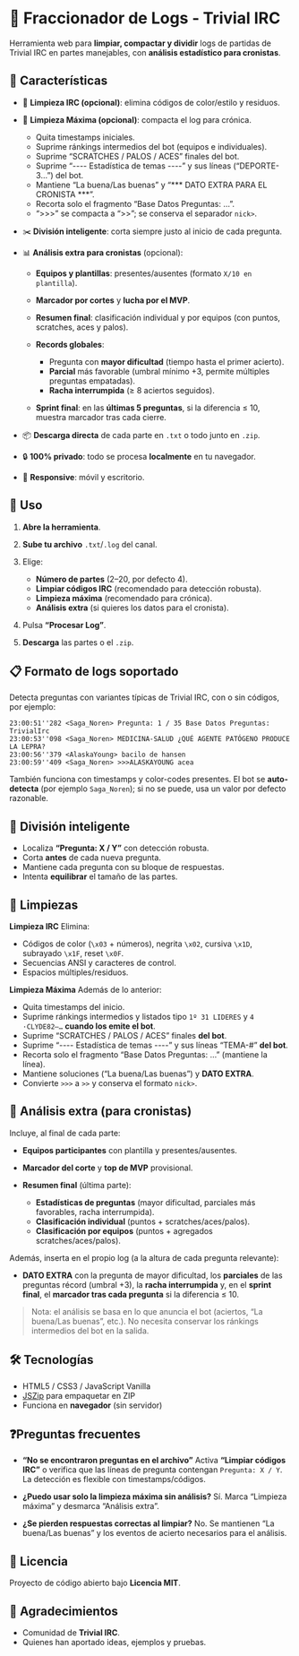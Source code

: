 # 📂 Fraccionador de Logs - Trivial IRC

Herramienta web para **limpiar, compactar y dividir** logs de partidas de Trivial IRC en partes manejables, con **análisis estadístico para cronistas**.

## 🎯 Características

* 🧹 **Limpieza IRC (opcional)**: elimina códigos de color/estilo y residuos.
* 🧽 **Limpieza Máxima (opcional)**: compacta el log para crónica.

  * Quita timestamps iniciales.
  * Suprime ránkings intermedios del bot (equipos e individuales).
  * Suprime “SCRATCHES / PALOS / ACES” finales del bot.
  * Suprime “---- Estadística de temas ----” y sus líneas (“DEPORTE-3…”) del bot.
  * Mantiene “La buena/Las buenas” y “\*\*\* DATO EXTRA PARA EL CRONISTA \*\*\*”.
  * Recorta solo el fragmento “Base Datos Preguntas: …”.
  * “>>>” se compacta a “>>”; se conserva el separador `nick>`.
* ✂️ **División inteligente**: corta siempre justo al inicio de cada pregunta.
* 📊 **Análisis extra para cronistas** (opcional):

  * **Equipos y plantillas**: presentes/ausentes (formato `X/10 en plantilla`).
  * **Marcador por cortes** y **lucha por el MVP**.
  * **Resumen final**: clasificación individual y por equipos (con puntos, scratches, aces y palos).
  * **Records globales**:

    * Pregunta con **mayor dificultad** (tiempo hasta el primer acierto).
    * **Parcial** más favorable (umbral mínimo +3, permite múltiples preguntas empatadas).
    * **Racha interrumpida** (≥ 8 aciertos seguidos).
  * **Sprint final**: en las **últimas 5 preguntas**, si la diferencia ≤ 10, muestra marcador tras cada cierre.
* 📦 **Descarga directa** de cada parte en `.txt` o todo junto en `.zip`.
* 🔒 **100% privado**: todo se procesa **localmente** en tu navegador.
* 📱 **Responsive**: móvil y escritorio.

## 🚀 Uso

1. **Abre la herramienta**.
2. **Sube tu archivo** `.txt`/`.log` del canal.
3. Elige:

   * **Número de partes** (2–20, por defecto 4).
   * **Limpiar códigos IRC** (recomendado para detección robusta).
   * **Limpieza máxima** (recomendado para crónica).
   * **Análisis extra** (si quieres los datos para el cronista).
4. Pulsa **“Procesar Log”**.
5. **Descarga** las partes o el `.zip`.

## 📋 Formato de logs soportado

Detecta preguntas con variantes típicas de Trivial IRC, con o sin códigos, por ejemplo:

```
23:00:51''282 <Saga_Noren> Pregunta: 1 / 35 Base Datos Preguntas: TrivialIrc
23:00:53''098 <Saga_Noren> MEDICINA-SALUD ¿QUÉ AGENTE PATÓGENO PRODUCE LA LEPRA?
23:00:56''379 <AlaskaYoung> bacilo de hansen
23:00:59''409 <Saga_Noren> >>>ALASKAYOUNG acea
```

También funciona con timestamps y color-codes presentes. El bot se **auto-detecta** (por ejemplo `Saga_Noren`); si no se puede, usa un valor por defecto razonable.

## 🔧 División inteligente

* Localiza **“Pregunta: X / Y”** con detección robusta.
* Corta **antes** de cada nueva pregunta.
* Mantiene cada pregunta con su bloque de respuestas.
* Intenta **equilibrar** el tamaño de las partes.

## 🧽 Limpiezas

**Limpieza IRC**
Elimina:

* Códigos de color (`\x03` + números), negrita `\x02`, cursiva `\x1D`, subrayado `\x1F`, reset `\x0F`.
* Secuencias ANSI y caracteres de control.
* Espacios múltiples/residuos.

**Limpieza Máxima**
Además de lo anterior:

* Quita timestamps del inicio.
* Suprime ránkings intermedios y listados tipo `1º 31 LIDERES` y `4 ·CLYDE82–…` **cuando los emite el bot**.
* Suprime “SCRATCHES / PALOS / ACES” finales **del bot**.
* Suprime “---- Estadística de temas ----” y sus líneas “TEMA-#” **del bot**.
* Recorta solo el fragmento “Base Datos Preguntas: …” (mantiene la línea).
* Mantiene soluciones (“La buena/Las buenas”) y **DATO EXTRA**.
* Convierte `>>>` a `>>` y conserva el formato `nick>`.

## 🧠 Análisis extra (para cronistas)

Incluye, al final de cada parte:

* **Equipos participantes** con plantilla y presentes/ausentes.
* **Marcador del corte** y **top de MVP** provisional.
* **Resumen final** (última parte):

  * **Estadísticas de preguntas** (mayor dificultad, parciales más favorables, racha interrumpida).
  * **Clasificación individual** (puntos + scratches/aces/palos).
  * **Clasificación por equipos** (puntos + agregados scratches/aces/palos).

Además, inserta en el propio log (a la altura de cada pregunta relevante):

* **DATO EXTRA** con la pregunta de mayor dificultad, los **parciales** de las preguntas récord (umbral +3), la **racha interrumpida** y, en el **sprint final**, el **marcador tras cada pregunta** si la diferencia ≤ 10.

> Nota: el análisis se basa en lo que anuncia el bot (aciertos, “La buena/Las buenas”, etc.). No necesita conservar los ránkings intermedios del bot en la salida.

## 🛠️ Tecnologías

* HTML5 / CSS3 / JavaScript Vanilla
* [JSZip](https://stuk.github.io/jszip/) para empaquetar en ZIP
* Funciona en **navegador** (sin servidor)

## ❓Preguntas frecuentes

* **“No se encontraron preguntas en el archivo”**
  Activa **“Limpiar códigos IRC”** o verifica que las líneas de pregunta contengan `Pregunta: X / Y`. La detección es flexible con timestamps/códigos.

* **¿Puedo usar solo la limpieza máxima sin análisis?**
  Sí. Marca “Limpieza máxima” y desmarca “Análisis extra”.

* **¿Se pierden respuestas correctas al limpiar?**
  No. Se mantienen “La buena/Las buenas” y los eventos de acierto necesarios para el análisis.

## 📄 Licencia

Proyecto de código abierto bajo **Licencia MIT**.

## 🙏 Agradecimientos

* Comunidad de **Trivial IRC**.
* Quienes han aportado ideas, ejemplos y pruebas.
